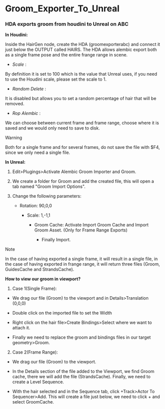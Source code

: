 # Groom_Exporter_To_Unreal
### HDA exports groom from houdini to Unreal on ABC

**In Houdini:**

  Inside the HairGen node, create the HDA (groomexporterabc) and connect it just below the OUTPUT called HAIRS.
  The HDA allows alembic export both as a single frame pose and the entire frange range in scene.

  - *Scale* :

  By definition it is set to 100 which is the value that Unreal uses, if you need to use the Houdini scale, please set the scale to 1.

  - *Random Delete* :

  It is disabled but allows you to set a random percentage of hair that will be removed.

  - *Rop Alembic* :

  We can choose between current frame and frame range, choose where it is saved and we would only need to save to disk.

  > [!WARNING]
  > Both for a single frame and for several frames, do not save the file with $F4, since we only need a single file.
  
**In Unreal:**

1. Edit>Plugings>Activate Alembic Groom Importer and Groom.

2. We create a folder for Groom and add the created file, this will open a tab named "Groom Import Options".

3. Change the following parameters:

    - Rotation: 90,0,0

      - Scale: 1,-1,1

        - Groom Cache: Activate Import Groom Cache and Import Groom Asset. (Only for Frame Range Exports)

          - Finally Import.
           
> [!NOTE]
> In the case of having exported a single frame, it will result in a single file, in the case of having exported in frange range, it will return three files (Groom, GuidesCache and StrandsCache).

**How to view our groom in viewport?**

1. Case 1(Single Frame):

  - We drag our file (Groom) to the viewport and in Details>Translation (0,0,0)
  
  - Double click on the imported file to set the Width

  - Right click on the hair file>Create Bindings>Select where we want to attach it.

  - Finally we need to replace the groom and bindings files in our target geometry>Groom.

2. Case 2(Frame Range):

  - We drag our file (Groom) to the viewport. 

  - In the Details section of the file added to the Viewport, we find Groom cache, there we will add the file (StrandsCache). Finally, we need to create a Level Sequence.

  - With the hair selected and in the Sequence tab, click +Track>Actor To Sequencer>Add. This will create a file just below, we need to click + and select GroomCache.
